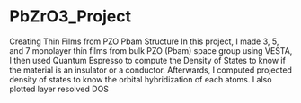 # PbZrO3_Project
Creating Thin Films from PZO Pbam Structure
In this project, I made 3, 5, and 7 monolayer thin films from bulk PZO (Pbam) space group using VESTA, I then used Quantum Espresso to compute the
Density of States to know if the material is an insulator or a conductor. Afterwards, I computed projected density of states to know the orbital hybridization 
of each atoms. I also plotted layer resolved DOS
